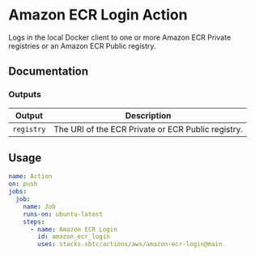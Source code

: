 # Amazon ECR Login Action

Logs in the local Docker client to one or more Amazon ECR Private registries or an Amazon ECR Public registry.

## Documentation

### Outputs

| Output     | Description                                        |
| ---------- | -------------------------------------------------- |
| `registry` | The URI of the ECR Private or ECR Public registry. |

## Usage

```yaml
name: Action
on: push
jobs:
  job:
    name: Job
    runs-on: ubuntu-latest
    steps:
      - name: Amazon ECR Login
        id: amazon_ecr_login
        uses: stacks-sbtc/actions/aws/amazon-ecr-login@main
```
